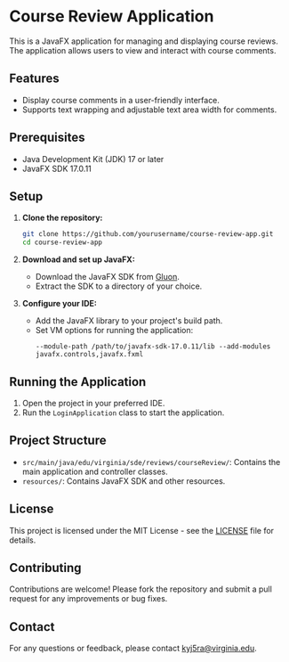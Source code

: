 # Course Review Application

This is a JavaFX application for managing and displaying course reviews. The application allows users to view and interact with course comments.

## Features

- Display course comments in a user-friendly interface.
- Supports text wrapping and adjustable text area width for comments.

## Prerequisites

- Java Development Kit (JDK) 17 or later
- JavaFX SDK 17.0.11

## Setup

1. **Clone the repository:**

   ```bash
   git clone https://github.com/yourusername/course-review-app.git
   cd course-review-app
   ```

2. **Download and set up JavaFX:**

   - Download the JavaFX SDK from [Gluon](https://gluonhq.com/products/javafx/).
   - Extract the SDK to a directory of your choice.

3. **Configure your IDE:**

   - Add the JavaFX library to your project's build path.
   - Set VM options for running the application:
     ```
     --module-path /path/to/javafx-sdk-17.0.11/lib --add-modules javafx.controls,javafx.fxml
     ```

## Running the Application

1. Open the project in your preferred IDE.
2. Run the `LoginApplication` class to start the application.

## Project Structure

- `src/main/java/edu/virginia/sde/reviews/courseReview/`: Contains the main application and controller classes.
- `resources/`: Contains JavaFX SDK and other resources.

## License

This project is licensed under the MIT License - see the [LICENSE](LICENSE) file for details.

## Contributing

Contributions are welcome! Please fork the repository and submit a pull request for any improvements or bug fixes.

## Contact

For any questions or feedback, please contact [kyj5ra@virginia.edu](mailto:kyj5ra@virginia.edu). 

